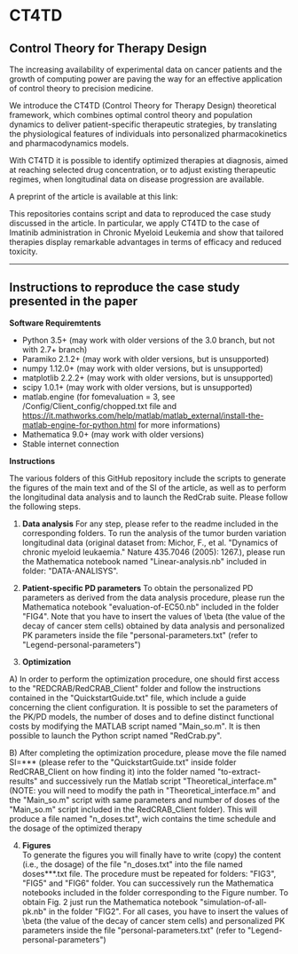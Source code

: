 # CT4TD
Control Theory for Therapy Design
----------------------------------

The increasing availability of experimental data on cancer patients and the growth of computing power are paving the way for an effective application of control theory to precision medicine.

We introduce the CT4TD (Control Theory for Therapy Design) theoretical framework, which combines optimal control theory and population dynamics to deliver patient-specific therapeutic strategies, by translating the physiological features of individuals into personalized pharmacokinetics and pharmacodynamics models. 

With CT4TD it is possible to identify optimized therapies at diagnosis, aimed at reaching selected drug concentration, or to adjust existing therapeutic regimes, when longitudinal data on disease progression are available.  

A preprint of the article is available at this link: 

This repositories contains script and data to reproduced the case study discussed in the article. 
In particular, we apply CT4TD to the case of Imatinib administration in Chronic Myeloid Leukemia and show that tailored therapies display remarkable advantages in terms of efficacy and reduced toxicity.

----------------------------------
Instructions to reproduce the case study presented in the paper
----------------------------------

**Software Requiremtents**

- Python 3.5+ (may work with older versions of the 3.0 branch, but not with 2.7+ branch)
- Paramiko 2.1.2+ (may work with older versions, but is unsupported)
- numpy 1.12.0+ (may work with older versions, but is unsupported)
- matplotlib 2.2.2+ (may work with older versions, but is unsupported)
- scipy 1.0.1+ (may work with older versions, but is unsupported)
-  matlab.engine (for fomevaluation = 3, see /Config/Client_config/chopped.txt file and https://it.mathworks.com/help/matlab/matlab_external/install-the-matlab-engine-for-python.html   for more informations)
- Mathematica 9.0+ (may work with older versions)
- Stable internet connection


**Instructions** 

The various folders of this GitHub repository include the scripts to generate the figures of the main text and of the SI of the article, as well as to perform the longitudinal data analysis and to launch the RedCrab suite. Please follow the following steps. 

1) **Data analysis** 
For any step, please refer to the readme included in the corresponding folders. 
To run the analysis of the tumor burden variation longitudinal data (original dataset from: Michor, F., et al. "Dynamics of chronic myeloid leukaemia." Nature 435.7046 (2005): 1267.), please run the Mathematica notebook named "Linear-analysis.nb" included in folder: "DATA-ANALISYS". 

2) **Patient-specific PD parameters** 
To obtain the personalized PD parameters as derived from the data analysis procedure, please run the Mathematica notebook "evaluation-of-EC50.nb" included in the folder "FIG4".  Note that you have to insert the values of \beta (the value of the decay of cancer stem cells) obtained by data analysis and personalized PK parameters inside the file "personal-parameters.txt" (refer to "Legend-personal-parameters")

3) **Optimization** 

A) In order to perform the optimization procedure, one should first access to the "REDCRAB/RedCRAB_Client" folder and follow the instructions contained in the "QuickstartGuide.txt"  file, which include a guide concerning the client configuration. 
It is possible to set the parameters of the PK/PD models, the number of doses and to define distinct functional costs by modifying the MATLAB script named "Main_so.m". 
It is then possible to launch the Python script named "RedCrab.py".

B) After completing the optimization procedure, please move the file named SI=*** (please refer to the "QuickstartGuide.txt" inside folder RedCRAB_Client on how finding it) into the folder named "to-extract-results" and successively run the Matlab script "Theoretical_interface.m" (NOTE: you will need to modify the path in "Theoretical_interface.m" and the "Main_so.m" script with same parameters and number of doses of the "Main_so.m" script included in the RedCRAB_Client folder).
This will produce a file named "n_doses.txt", wich contains the time schedule and the dosage of the optimized therapy

4) **Figures**  
To generate the figures you will finally have to write (copy) the content (i.e., the dosage) of the file "n_doses.txt" into the file named doses***.txt file. 
The procedure must be repeated for folders: "FIG3", "FIG5" and "FIG6" folder. 
You can successively run the Mathematica notebooks included in the folder corresponding to the Figure number. 
To obtain Fig. 2 just run the Mathematica notebook "simulation-of-all-pk.nb" in the folder "FIG2".
For all cases, you have to insert the values of \beta (the value of the decay of cancer stem cells) and personalized PK parameters inside the file "personal-parameters.txt" (refer to "Legend-personal-parameters")



